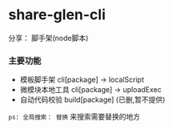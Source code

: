 # share-glen-cli
分享： 脚手架(node脚本)
### 主要功能
- 模板脚手架 cli[package] -> localScript
- 微模块本地工具 cli[package] -> uploadExec
- 自动代码校验 build[package] (已删,暂不提供)

`ps: 全局搜索： 替换` 来搜索需要替换的地方